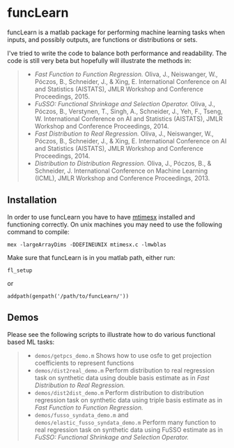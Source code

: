 funcLearn
=========
funcLearn is a matlab package for performing machine learning tasks when inputs,
and possibly outputs, are functions or distributions or sets. 

I've tried to write the code to balance both performance and readability.
The code is still very beta but hopefully will illustrate the methods in:
> - *Fast Function to Function Regression.*
Oliva, J., Neiswanger, W., Póczos, B., Schneider, J., & Xing, E.
International Conference on AI and Statistics (AISTATS), JMLR Workshop and Conference Proceedings, 2015.
> - *FuSSO: Functional Shrinkage and Selection Operator.*
Oliva, J., Póczos, B., Verstynen, T., Singh, A., Schneider, J., Yeh, F., Tseng, W.
International Conference on AI and Statistics (AISTATS), JMLR Workshop and Conference Proceedings, 2014.
> - *Fast Distribution to Real Regression.*
Oliva, J., Neiswanger, W., Póczos, B., Schneider, J., & Xing, E.
International Conference on AI and Statistics (AISTATS), JMLR Workshop and Conference Proceedings, 2014.
> - *Distribution to Distribution Regression.*
Oliva, J., Póczos, B., & Schneider, J.
International Conference on Machine Learning (ICML), JMLR Workshop and Conference Proceedings, 2013.

Installation
-------------
In order to use funcLearn you have to have [mtimesx](http://www.mathworks.com/matlabcentral/fileexchange/25977-mtimesx-fast-matrix-multiply-with-multi-dimensional-support/content/mtimesx.m) installed and functioning correctly.
On unix machines you may need to use the following command to compile:
``` 
mex -largeArrayDims -DDEFINEUNIX mtimesx.c -lmwblas
```
Make sure that funcLearn is in you matlab path, either run:
``` 
fl_setup
```
or
``` 
addpath(genpath('/path/to/funcLearn/'))
```

Demos
--------
Please see the following scripts to illustrate how to do various functional based ML tasks:
>- `demos/getpcs_demo.m`
Shows how to use osfe to get projection coefficients to represent functions 
>- `demos/dist2real_demo.m`
Perform distribution to real regression task on synthetic data using double basis 
estimate as in *Fast Distribution to Real Regression.*
>- `demos/dist2dist_demo.m`
Perform distribution to distribution regression task on synthetic data using triple basis 
estimate as in *Fast Function to Function Regression.*
>- `demos/fusso_syndata_demo.m` and `demos/elastic_fusso_syndata_demo.m`
Perform many function to real regression task on synthetic data using FuSSO
estimate as in *FuSSO: Functional Shrinkage and Selection Operator.*